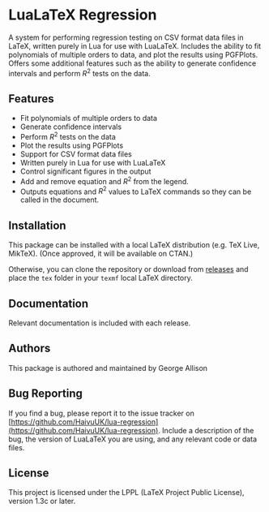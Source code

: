 # LuaLaTeX Regression

A system for performing regression testing on CSV format data files in LaTeX, written purely in Lua for use with LuaLaTeX.
Includes the ability to fit polynomials of multiple orders to data, and plot the results using PGFPlots.
Offers some additional features such as the ability to generate confidence intervals and perform $R^2$ tests on the data.

## Features
- Fit polynomials of multiple orders to data
- Generate confidence intervals
- Perform $R^2$ tests on the data
- Plot the results using PGFPlots
- Support for CSV format data files
- Written purely in Lua for use with LuaLaTeX
- Control significant figures in the output
- Add and remove equation and $R^2$ from the legend.
- Outputs equations and $R^2$ values to LaTeX commands so they can be called in the document.

## Installation

This package can be installed with a local LaTeX distribution (e.g. TeX Live, MikTeX). (Once approved, it will be available on CTAN.)

Otherwise, you can clone the repository or download from 
[releases](https://github.com/HaivuUK/lua-regression/releases/latest)
and place the `tex` folder in your `texmf` local LaTeX directory.

## Documentation

Relevant documentation is included with each release.

## Authors

This package is authored and maintained by George Allison

## Bug Reporting

If you find a bug, please report it to the issue tracker on [https://github.com/HaivuUK/lua-regression](https://github.com/HaivuUK/lua-regression). 
Include a description of the bug, the version of LuaLaTeX you are using, and any relevant code or data files.

## License

This project is licensed under the LPPL (LaTeX Project Public License), version 1.3c or later.